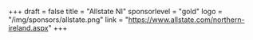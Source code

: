 +++
draft = false
title = "Allstate NI"
sponsorlevel = "gold"
logo = "/img/sponsors/allstate.png"
link = "https://www.allstate.com/northern-ireland.aspx"
+++

